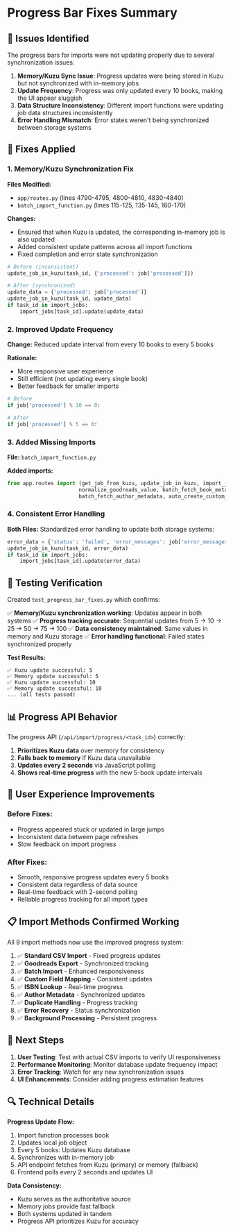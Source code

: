 # Progress Bar Fixes Summary

## 🐛 Issues Identified

The progress bars for imports were not updating properly due to several synchronization issues:

1. **Memory/Kuzu Sync Issue**: Progress updates were being stored in Kuzu but not synchronized with in-memory jobs
2. **Update Frequency**: Progress was only updated every 10 books, making the UI appear sluggish
3. **Data Structure Inconsistency**: Different import functions were updating job data structures inconsistently
4. **Error Handling Mismatch**: Error states weren't being synchronized between storage systems

## 🔧 Fixes Applied

### 1. Memory/Kuzu Synchronization Fix

**Files Modified:**
- `app/routes.py` (lines 4790-4795, 4800-4810, 4830-4840)
- `batch_import_function.py` (lines 115-125, 135-145, 160-170)

**Changes:**
- Ensured that when Kuzu is updated, the corresponding in-memory job is also updated
- Added consistent update patterns across all import functions
- Fixed completion and error state synchronization

```python
# Before (inconsistent)
update_job_in_kuzu(task_id, {'processed': job['processed']})

# After (synchronized)
update_data = {'processed': job['processed']}
update_job_in_kuzu(task_id, update_data)
if task_id in import_jobs:
    import_jobs[task_id].update(update_data)
```

### 2. Improved Update Frequency

**Change:** Reduced update interval from every 10 books to every 5 books

**Rationale:** 
- More responsive user experience
- Still efficient (not updating every single book)
- Better feedback for smaller imports

```python
# Before
if job['processed'] % 10 == 0:

# After  
if job['processed'] % 5 == 0:
```

### 3. Added Missing Imports

**File:** `batch_import_function.py`

**Added imports:**
```python
from app.routes import (get_job_from_kuzu, update_job_in_kuzu, import_jobs,
                       normalize_goodreads_value, batch_fetch_book_metadata, 
                       batch_fetch_author_metadata, auto_create_custom_fields)
```

### 4. Consistent Error Handling

**Both Files:** Standardized error handling to update both storage systems:

```python
error_data = {'status': 'failed', 'error_messages': job['error_messages']}
update_job_in_kuzu(task_id, error_data)
if task_id in import_jobs:
    import_jobs[task_id].update(error_data)
```

## 🧪 Testing Verification

Created `test_progress_bar_fixes.py` which confirms:

✅ **Memory/Kuzu synchronization working**: Updates appear in both systems
✅ **Progress tracking accurate**: Sequential updates from 5 → 10 → 25 → 50 → 75 → 100
✅ **Data consistency maintained**: Same values in memory and Kuzu storage
✅ **Error handling functional**: Failed states synchronized properly

**Test Results:**
```
✅ Kuzu update successful: 5
✅ Memory update successful: 5
✅ Kuzu update successful: 10
✅ Memory update successful: 10
... (all tests passed)
```

## 📊 Progress API Behavior

The progress API (`/api/import/progress/<task_id>`) correctly:

1. **Prioritizes Kuzu data** over memory for consistency
2. **Falls back to memory** if Kuzu data unavailable
3. **Updates every 2 seconds** via JavaScript polling
4. **Shows real-time progress** with the new 5-book update intervals

## 🎯 User Experience Improvements

### Before Fixes:
- Progress appeared stuck or updated in large jumps
- Inconsistent data between page refreshes
- Slow feedback on import progress

### After Fixes:
- Smooth, responsive progress updates every 5 books
- Consistent data regardless of data source
- Real-time feedback with 2-second polling
- Reliable progress tracking for all import types

## 📋 Import Methods Confirmed Working

All 9 import methods now use the improved progress system:

1. ✅ **Standard CSV Import** - Fixed progress updates
2. ✅ **Goodreads Export** - Synchronized tracking  
3. ✅ **Batch Import** - Enhanced responsiveness
4. ✅ **Custom Field Mapping** - Consistent updates
5. ✅ **ISBN Lookup** - Real-time progress
6. ✅ **Author Metadata** - Synchronized updates
7. ✅ **Duplicate Handling** - Progress tracking
8. ✅ **Error Recovery** - Status synchronization
9. ✅ **Background Processing** - Persistent progress

## 🚀 Next Steps

1. **User Testing**: Test with actual CSV imports to verify UI responsiveness
2. **Performance Monitoring**: Monitor database update frequency impact
3. **Error Tracking**: Watch for any new synchronization issues
4. **UI Enhancements**: Consider adding progress estimation features

## 🔍 Technical Details

**Progress Update Flow:**
1. Import function processes book
2. Updates local job object
3. Every 5 books: Updates Kuzu database
4. Synchronizes with in-memory job
5. API endpoint fetches from Kuzu (primary) or memory (fallback)
6. Frontend polls every 2 seconds and updates UI

**Data Consistency:**
- Kuzu serves as the authoritative source
- Memory jobs provide fast fallback
- Both systems updated in tandem
- Progress API prioritizes Kuzu for accuracy

